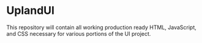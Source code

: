UplandUI
========

This repository will contain all working production ready HTML, JavaScript, and CSS necessary for various portions of the UI project.
